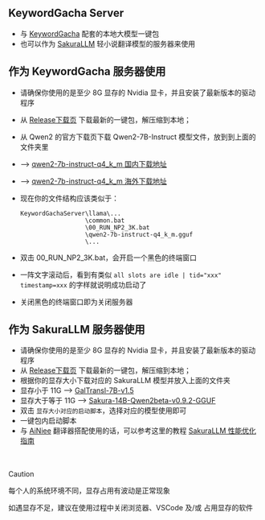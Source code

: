 ## KeywordGacha Server
- 与 [KeywordGacha](https://github.com/neavo/KeywordGacha) 配套的本地大模型一键包
- 也可以作为 [SakuraLLM](https://github.com/SakuraLLM/SakuraLLM) 轻小说翻译模型的服务器来使用

## 作为 KeywordGacha 服务器使用
- 请确保你使用的是至少 8G 显存的 Nvidia 显卡，并且安装了最新版本的驱动程序
- 从 [Release下载页](https://github.com/neavo/KeywordGachaServer/releases) 下载最新的一键包，解压缩到本地；
- 从 Qwen2 的官方下载页下载 Qwen2-7B-Instruct 模型文件，放到到上面的文件夹里
- --> [qwen2-7b-instruct-q4_k_m 国内下载地址](https://modelscope.cn/models/qwen/Qwen2-7B-Instruct-GGUF/file/view/master?fileName=qwen2-7b-instruct-q4_k_m.gguf&status=2)
- --> [qwen2-7b-instruct-q4_k_m 海外下载地址](https://huggingface.co/Qwen/Qwen2-7B-Instruct-GGUF/blob/main/qwen2-7b-instruct-q4_k_m.gguf)
- 现在你的文件结构应该类似于：
  
  ```
  KeywordGachaServer\llama\...
                    \common.bat
                    \00_RUN_NP2_3K.bat
                    \qwen2-7b-instruct-q4_k_m.gguf
                    \...
  ```

- 双击 00_RUN_NP2_3K.bat，会开启一个黑色的终端窗口
- 一阵文字滚动后，看到有类似 `all slots are idle | tid="xxx" timestamp=xxx` 的字样就说明成功启动了
- 关闭黑色的终端窗口即为关闭服务器

## 作为 SakuraLLM 服务器使用
- 请确保你使用的是至少 8G 显存的 Nvidia 显卡，并且安装了最新版本的驱动程序
- 从 [Release下载页](https://github.com/neavo/KeywordGachaServer/releases) 下载最新的一键包，解压缩到本地；
- 根据你的显存大小下载对应的 SakuraLLM 模型并放入上面的文件夹
- 显存小于 11G --> [GalTransl-7B-v1.5](https://huggingface.co/SakuraLLM/GalTransl-7B-v1.5/blob/main/GalTransl-7B-v1.5-IQ4_XS.gguf)
- 显存大于等于 11G --> [Sakura-14B-Qwen2beta-v0.9.2-GGUF](https://huggingface.co/SakuraLLM/Sakura-14B-Qwen2beta-v0.9.2-GGUF/blob/main/sakura-14b-qwen2beta-v0.9.2-iq4xs.gguf)
- 双击 `显存大小对应的启动脚本`，选择对应的模型使用即可
- 一键包内启动脚本
- 与 [AiNiee](https://github.com/NEKOparapa/AiNiee) 翻译器搭配使用的话，可以参考这里的教程 [SakuraLLM 性能优化指南](https://github.com/NEKOparapa/AiNiee/blob/main/SakuraLLMScript/OptimizationGuide.md)

　　　　
> [!CAUTION]
> 
> 每个人的系统环境不同，显存占用有波动是正常现象
> 
> 如遇显存不足，建议在使用过程中关闭浏览器、VSCode 及/或 占用显存的软件

